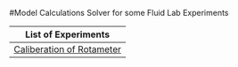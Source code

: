 #Model Calculations Solver for some Fluid Lab Experiments

| List of Experiments |
| ------------------- |
|[Caliberation of Rotameter](https://faculty.utrgv.edu/constantine.tarawneh/Fluid%20Mechanics%20Lab/Handouts/Rotameter%20Calibration.pdf) |
